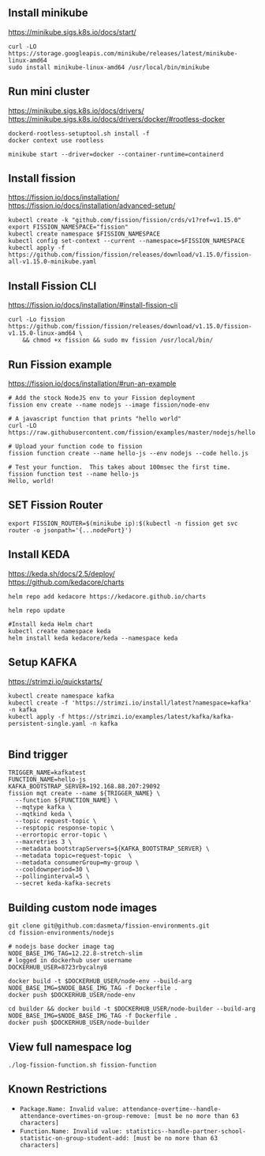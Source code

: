 ## Install minikube
https://minikube.sigs.k8s.io/docs/start/
```shell
curl -LO https://storage.googleapis.com/minikube/releases/latest/minikube-linux-amd64
sudo install minikube-linux-amd64 /usr/local/bin/minikube
```
## Run mini cluster
https://minikube.sigs.k8s.io/docs/drivers/
https://minikube.sigs.k8s.io/docs/drivers/docker/#rootless-docker
```shell
dockerd-rootless-setuptool.sh install -f
docker context use rootless

minikube start --driver=docker --container-runtime=containerd
```

## Install fission
https://fission.io/docs/installation/   
https://fission.io/docs/installation/advanced-setup/
```shell
kubectl create -k "github.com/fission/fission/crds/v1?ref=v1.15.0"
export FISSION_NAMESPACE="fission"
kubectl create namespace $FISSION_NAMESPACE
kubectl config set-context --current --namespace=$FISSION_NAMESPACE
kubectl apply -f https://github.com/fission/fission/releases/download/v1.15.0/fission-all-v1.15.0-minikube.yaml
```

## Install Fission CLI
https://fission.io/docs/installation/#install-fission-cli
```shell
curl -Lo fission https://github.com/fission/fission/releases/download/v1.15.0/fission-v1.15.0-linux-amd64 \
    && chmod +x fission && sudo mv fission /usr/local/bin/
```

## Run Fission example
https://fission.io/docs/installation/#run-an-example
```shell
# Add the stock NodeJS env to your Fission deployment
fission env create --name nodejs --image fission/node-env

# A javascript function that prints "hello world"
curl -LO https://raw.githubusercontent.com/fission/examples/master/nodejs/hello.js

# Upload your function code to fission
fission function create --name hello-js --env nodejs --code hello.js

# Test your function.  This takes about 100msec the first time.
fission function test --name hello-js
Hello, world!
```
## SET Fission Router
```shell
export FISSION_ROUTER=$(minikube ip):$(kubectl -n fission get svc router -o jsonpath='{...nodePort}')
```

## Install KEDA
https://keda.sh/docs/2.5/deploy/    
https://github.com/kedacore/charts
```shell
helm repo add kedacore https://kedacore.github.io/charts

helm repo update

#Install keda Helm chart
kubectl create namespace keda
helm install keda kedacore/keda --namespace keda
```

## Setup KAFKA
https://strimzi.io/quickstarts/
```shell
kubectl create namespace kafka
kubectl create -f 'https://strimzi.io/install/latest?namespace=kafka' -n kafka
kubectl apply -f https://strimzi.io/examples/latest/kafka/kafka-persistent-single.yaml -n kafka
 
```
## Bind trigger
```shell
TRIGGER_NAME=kafkatest
FUNCTION_NAME=hello-js
KAFKA_BOOTSTRAP_SERVER=192.168.88.207:29092
fission mqt create --name ${TRIGGER_NAME} \
  --function ${FUNCTION_NAME} \
  --mqtype kafka \
  --mqtkind keda \
  --topic request-topic \
  --resptopic response-topic \
  --errortopic error-topic \
  --maxretries 3 \
  --metadata bootstrapServers=${KAFKA_BOOTSTRAP_SERVER} \
  --metadata topic=request-topic  \
  --metadata consumerGroup=my-group \
  --cooldownperiod=30 \
  --pollinginterval=5 \
  --secret keda-kafka-secrets
```

## Building custom node images
```shell
git clone git@github.com:dasmeta/fission-environments.git 
cd fission-environments/nodejs

# nodejs base docker image tag
NODE_BASE_IMG_TAG=12.22.8-stretch-slim
# logged in dockerhub user username
DOCKERHUB_USER=8723rbycalny8

docker build -t $DOCKERHUB_USER/node-env --build-arg NODE_BASE_IMG=$NODE_BASE_IMG_TAG -f Dockerfile . 
docker push $DOCKERHUB_USER/node-env

cd builder && docker build -t $DOCKERHUB_USER/node-builder --build-arg NODE_BASE_IMG=$NODE_BASE_IMG_TAG -f Dockerfile .
docker push $DOCKERHUB_USER/node-builder
```

## View full namespace log
```shell
./log-fission-function.sh fission-function
```
## Known Restrictions
- `Package.Name: Invalid value: attendance-overtime--handle-attendance-overtimes-on-group-remove: [must be no more than 63 characters]`
- `Function.Name: Invalid value: statistics--handle-partner-school-statistic-on-group-student-add: [must be no more than 63 characters]`